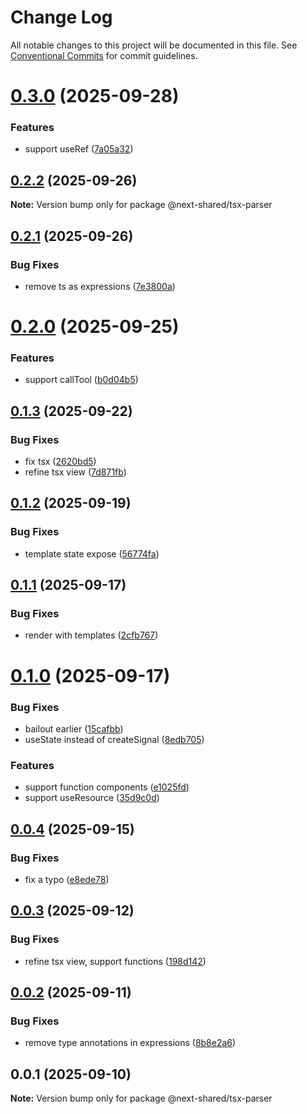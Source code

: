 # Change Log

All notable changes to this project will be documented in this file.
See [Conventional Commits](https://conventionalcommits.org) for commit guidelines.

# [0.3.0](https://github.com/easyops-cn/next-advanced-bricks/compare/@next-shared/tsx-parser@0.2.2...@next-shared/tsx-parser@0.3.0) (2025-09-28)


### Features

* support useRef ([7a05a32](https://github.com/easyops-cn/next-advanced-bricks/commit/7a05a323e7b03b56a08a1f22e84eccd13527a3c8))





## [0.2.2](https://github.com/easyops-cn/next-advanced-bricks/compare/@next-shared/tsx-parser@0.2.1...@next-shared/tsx-parser@0.2.2) (2025-09-26)

**Note:** Version bump only for package @next-shared/tsx-parser





## [0.2.1](https://github.com/easyops-cn/next-advanced-bricks/compare/@next-shared/tsx-parser@0.2.0...@next-shared/tsx-parser@0.2.1) (2025-09-26)


### Bug Fixes

* remove ts as expressions ([7e3800a](https://github.com/easyops-cn/next-advanced-bricks/commit/7e3800a99baa2d98845bf566d6d18dc6802be64c))





# [0.2.0](https://github.com/easyops-cn/next-advanced-bricks/compare/@next-shared/tsx-parser@0.1.3...@next-shared/tsx-parser@0.2.0) (2025-09-25)


### Features

* support callTool ([b0d04b5](https://github.com/easyops-cn/next-advanced-bricks/commit/b0d04b561c6028551aaf1b3e937785b8912bbeb0))





## [0.1.3](https://github.com/easyops-cn/next-advanced-bricks/compare/@next-shared/tsx-parser@0.1.2...@next-shared/tsx-parser@0.1.3) (2025-09-22)


### Bug Fixes

* fix tsx ([2620bd5](https://github.com/easyops-cn/next-advanced-bricks/commit/2620bd56585abdfeb2e3072d121ee6beda02ff2b))
* refine tsx view ([7d871fb](https://github.com/easyops-cn/next-advanced-bricks/commit/7d871fba8b04e0f776f1579650ea2fdf30ae9644))





## [0.1.2](https://github.com/easyops-cn/next-advanced-bricks/compare/@next-shared/tsx-parser@0.1.1...@next-shared/tsx-parser@0.1.2) (2025-09-19)


### Bug Fixes

* template state expose ([56774fa](https://github.com/easyops-cn/next-advanced-bricks/commit/56774fa8fc83bde3ed1e35fb5da78e7b0f2cbcf4))





## [0.1.1](https://github.com/easyops-cn/next-advanced-bricks/compare/@next-shared/tsx-parser@0.1.0...@next-shared/tsx-parser@0.1.1) (2025-09-17)


### Bug Fixes

* render with templates ([2cfb767](https://github.com/easyops-cn/next-advanced-bricks/commit/2cfb767ca337df3b61f107c2bf562572903bae09))





# [0.1.0](https://github.com/easyops-cn/next-advanced-bricks/compare/@next-shared/tsx-parser@0.0.4...@next-shared/tsx-parser@0.1.0) (2025-09-17)


### Bug Fixes

* bailout earlier ([15cafbb](https://github.com/easyops-cn/next-advanced-bricks/commit/15cafbb8494aa13d3a7e56c542ac8747b4bd6a78))
* useState instead of createSignal ([8edb705](https://github.com/easyops-cn/next-advanced-bricks/commit/8edb7059d061ea66c527c7dba6d780e5bd7973a2))


### Features

* support function components ([e1025fd](https://github.com/easyops-cn/next-advanced-bricks/commit/e1025fd714c8c9b0d9e54a2c430e184ab9dff283))
* support useResource ([35d9c0d](https://github.com/easyops-cn/next-advanced-bricks/commit/35d9c0dc998667be5ed27e85a4789a39e292f9a4))





## [0.0.4](https://github.com/easyops-cn/next-advanced-bricks/compare/@next-shared/tsx-parser@0.0.3...@next-shared/tsx-parser@0.0.4) (2025-09-15)


### Bug Fixes

* fix a typo ([e8ede78](https://github.com/easyops-cn/next-advanced-bricks/commit/e8ede789005b3d0f47700f0b16056eed4e9a3b64))





## [0.0.3](https://github.com/easyops-cn/next-advanced-bricks/compare/@next-shared/tsx-parser@0.0.2...@next-shared/tsx-parser@0.0.3) (2025-09-12)


### Bug Fixes

* refine tsx view, support functions ([198d142](https://github.com/easyops-cn/next-advanced-bricks/commit/198d14281d282e5717745b74ad8b66b333ba1616))





## [0.0.2](https://github.com/easyops-cn/next-advanced-bricks/compare/@next-shared/tsx-parser@0.0.1...@next-shared/tsx-parser@0.0.2) (2025-09-11)


### Bug Fixes

* remove type annotations in expressions ([8b8e2a6](https://github.com/easyops-cn/next-advanced-bricks/commit/8b8e2a654b0944f18c4df9576a32680712bfa163))





## 0.0.1 (2025-09-10)

**Note:** Version bump only for package @next-shared/tsx-parser
